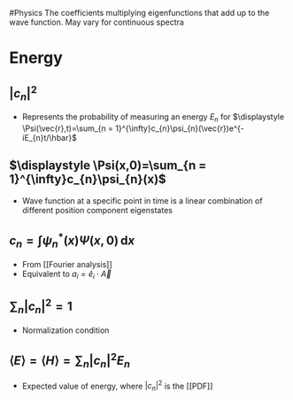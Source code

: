 #Physics 
The coefficients multiplying eigenfunctions that add up to the wave function. May vary for continuous spectra
# Energy
## $\displaystyle |c_{n}|^{2}$
* Represents the probability of measuring an energy $\displaystyle E_{n}$ for $\displaystyle \Psi(\vec{r},t)=\sum_{n = 1}^{\infty}c_{n}\psi_{n}(\vec{r})e^{-iE_{n}t/\hbar}$
## $\displaystyle \Psi(x,0)=\sum_{n = 1}^{\infty}c_{n}\psi_{n}(x)$
* Wave function at a specific point in time is a linear combination of different position component eigenstates
## $\displaystyle c_{n}=\int \psi_{n}^{*}(x)\Psi(x,0) \, \mathrm{d}x$
* From [[Fourier analysis]]
* Equivalent to $\displaystyle a_{i}=\hat{e}_{i}\cdot \vec{A}$
## $\displaystyle \sum_{n}\lvert c_{n}\rvert^{2}=1$
* Normalization condition
## $\displaystyle {\left\langle{E}\right\rangle}={\left\langle{H}\right\rangle}=\sum_{n}\lvert c_{n}\rvert^{2}E_{n}$
* Expected value of energy, where $\displaystyle \lvert c_{n}\rvert^{2}$ is the [[PDF]]